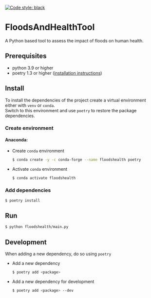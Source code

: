 [![Code style: black](https://img.shields.io/badge/code%20style-black-000000.svg)](https://github.com/psf/black)

# FloodsAndHealthTool

A Python based tool to assess the impact of floods on human health.


## Prerequisites

- python 3.9 or higher
- poetry 1.3 or higher ([installation instructions](https://python-poetry.org/docs/#installation))

## Install
To install the dependencies of the project create a virtual environment either with `venv` or `conda`.\
Switch to this environment and use `poetry` to restore the package dependencies.

### Create environment

#### Anaconda:

- Create `conda` environment
  ```sh
  $ conda create -y -c conda-forge --name floodshealth poetry
  ```
  
- Activate `conda` environment
  ```sh
  $ conda activate floodshealth
  ```
  
### Add dependencies

```sh
$ poetry install
```

## Run

  ```sh
  $ python floodshealth/main.py
  ```

## Development

When adding a new dependency, do so using `poetry`

 - Add a new dependency
    ```sh
    $ poetry add <package>
    ```

- Add a new dependency for development
    ```sh
    $ poetry add <package> --dev
    ```